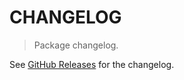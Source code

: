 # CHANGELOG

> Package changelog.

See [GitHub Releases](https://github.com/stdlib-js/math-strided-special-dmsktrunc/releases) for the changelog.